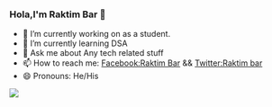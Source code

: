 ### Hola,I'm Raktim Bar 👋





- 🔭 I’m currently working on as a student.
- 🌱 I’m currently learning DSA
- 💬 Ask me about Any tech related stuff
- 📫 How to reach me: [Facebook:Raktim Bar](https://www.facebook.com/raktim.bar.10) &&
[Twitter:Raktim bar](https://twitter.com/raktimbar7)
- 😄 Pronouns: He/His

<img src="https://github-readme-stats.vercel.app/api?username=raktimbar100&&show_icons=true&title_color=ffffff&icon_color=bb2acf&text_color=daf7dc&bg_color=151515">
